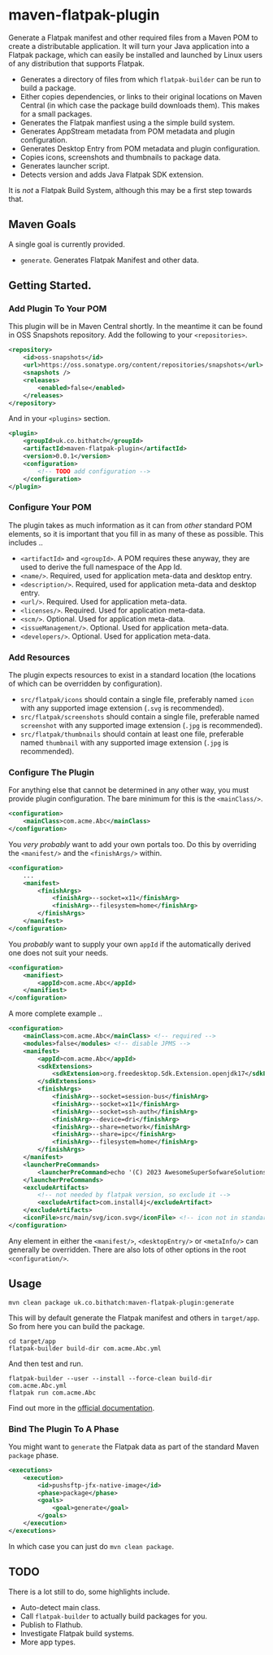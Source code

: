 # maven-flatpak-plugin

Generate a Flatpak manifest and other required files from a Maven POM to create a distributable application. It will turn your Java application into a Flatpak package, which can easily be installed and launched by Linux users of any distribution that supports Flatpak.

 * Generates a directory of files from which `flatpak-builder` can be run to build a package.
 * Either copies dependencies, or links to their original locations on Maven Central (in which case the package build downloads them). This makes for a small packages.
 * Generates the Flatpak manfiest using a the simple build system.
 * Generates AppStream metadata from POM metadata and plugin configuration.
 * Generates Desktop Entry from POM metadata and plugin configuration.
 * Copies icons, screenshots and thumbnails to package data.
 * Generates launcher script.
 * Detects version and adds Java Flatpak SDK extension.
 
It is *not* a Flatpak Build System, although this may be a first step towards that.

## Maven Goals

A single goal is currently provided. 

 * `generate`. Generates Flatpak Manifest and other data.

## Getting Started.

### Add Plugin To Your POM

This plugin will be in Maven Central shortly. In the meantime it can be found in OSS Snapshots repository. Add the following to your `<repositories>`.

```xml
<repository>
    <id>oss-snapshots</id>
    <url>https://oss.sonatype.org/content/repositories/snapshots</url>
    <snapshots />
    <releases>
        <enabled>false</enabled>
    </releases>
</repository>
```

And in your `<plugins>` section.

```xml
<plugin>
	<groupId>uk.co.bithatch</groupId>
	<artifactId>maven-flatpak-plugin</artifactId>
	<version>0.0.1</version>
	<configuration>
		<!-- TODO add configuration -->
	</configuration>
</plugin>
```

### Configure Your POM

The plugin takes as much information as it can from *other* standard POM elements, so it is important that you fill in as many of these as possible. This includes ..

 * `<artifactId>` and `<groupId>`. A POM requires these anyway, they are used to derive the full namespace of the App Id. 
 * `<name/>`.  Required, used for application meta-data and desktop entry.
 * `<description/>`.  Required, used for application meta-data and desktop entry.
 * `<url/>`. Required. Used for application meta-data.
 * `<licenses/>`. Required. Used for application meta-data.
 * `<scm/>`. Optional. Used for application meta-data.
 * `<issueManagement/>`. Optional. Used for application meta-data.
 * `<developers/>`. Optional. Used for application meta-data.
 
### Add Resources

The plugin expects resources to exist in a standard location (the locations of which can be overridden by configuration).

 * `src/flatpak/icons` should contain a single file, preferably named `icon` with any supported image extension (`.svg` is recommended).
 * `src/flatpak/screenshots` should contain a single file, preferable named `screenshot`  with any supported image extension (`.jpg` is recommended).
 * `src/flatpak/thumbnails` should contain at least one file, preferable named `thumbnail`  with any supported image extension (`.jpg` is recommended).
 
### Configure The Plugin

For anything else that cannot be determined in any other way, you must provide plugin configuration. The bare minimum for this is the `<mainClass/>`.

```xml
<configuration>
	<mainClass>com.acme.Abc</mainClass>
</configuration>
```

You *very probably* want to add your own portals too. Do this by overriding the `<manifest/>` and the `<finishArgs/>` within.

```xml
<configuration>
	...
	<manifest>
		<finishArgs>
			<finishArg>--socket=x11</finishArg>
			<finishArg>--filesystem=home</finishArg>
		</finishArgs>
	</manifest>
</configuration>
```

You *probably* want to supply your own `appId` if the automatically derived one does not suit your needs.

```xml
<configuration>
	<manifiest>
		<appId>com.acme.Abc</appId>
	</manifiest>
</configuration>
```

A more complete example ..

```xml
<configuration>
	<mainClass>com.acme.Abc</mainClass> <!-- required -->
	<modules>false</modules> <!-- disable JPMS -->
	<manifest>
		<appId>com.acme.Abc</appId>
		<sdkExtensions>
			<sdkExtension>org.freedesktop.Sdk.Extension.openjdk17</sdkExtension>
		</sdkExtensions>
		<finishArgs>
			<finishArg>--socket=session-bus</finishArg>
			<finishArg>--socket=x11</finishArg>
			<finishArg>--socket=ssh-auth</finishArg>
			<finishArg>--device=dri</finishArg>
			<finishArg>--share=network</finishArg>
			<finishArg>--share=ipc</finishArg>
			<finishArg>--filesystem=home</finishArg>
		</finishArgs>
	</manifest>
	<launcherPreCommands>
		<launcherPreCommand>echo '(C) 2023 AwesomeSuperSofwareSolutions Ltd'</launcherPreCommand>
	</launcherPreCommands>
	<excludeArtifacts>
		<!-- not needed by flatpak version, so exclude it -->
		<excludeArtifact>com.install4j</excludeArtifact>
	</excludeArtifacts>
	<iconFile>src/main/svg/icon.svg</iconFile> <!-- icon not in standard location -->
</configuration>
```

Any element in either the `<manifest/>`, `<desktopEntry/>` or `<metaInfo/>` can generally be overridden. There are also lots of other options in the root `<configuration/>`.  

## Usage

```
mvn clean package uk.co.bithatch:maven-flatpak-plugin:generate
```

This will by default generate the Flatpak manifest and others in `target/app`. So from here you can build the package.

```
cd target/app
flatpak-builder build-dir com.acme.Abc.yml
```

And then test and run.

```
flatpak-builder --user --install --force-clean build-dir com.acme.Abc.yml
flatpak run com.acme.Abc
```

Find out more in the [official documentation](https://docs.flatpak.org/en/latest/building.html).



### Bind The Plugin To A Phase

You might want to `generate` the Flatpak data as part of the standard Maven `package` phase.

```xml
<executions>
	<execution>
		<id>pushsftp-jfx-native-image</id>
		<phase>package</phase>
		<goals>
			<goal>generate</goal>
		</goals>
	</execution>
</executions>
```

In which case you can just do `mvn clean package`. 

## TODO

There is a lot still to do, some highlights include.

 * Auto-detect main class.
 * Call `flatpak-builder` to actually build packages for you.
 * Publish to Flathub.
 * Investigate Flatpak build systems.
 * More app types.
 


